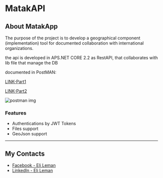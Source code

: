 # MatakAPI

## About MatakApp
The purpose of the project is to develop a geographical component
(implementation) tool for documented collaboration with international organizations.

the api is developed in APS.NET CORE 2.2 as RestAPI, that collaborates with lib file that manage the DB

documented in PostMAN:

[LINK-Part1](https://documenter.getpostman.com/view/7173606/S1LsXpsP)

[LINK-Part2](https://documenter.getpostman.com/view/8877199/SVmyQH4k)


![postman img](https://live.staticflickr.com/65535/48520708747_7336ac831c_m.jpg)

### Features
- Authentications by JWT Tokens 
- Files support
- GeoJson support

---

## My Contacts
- [Facebook - Eli Leman](https://www.facebook.com/eli.leman)
- [LinkedIn - Eli Leman](https://www.linkedin.com/in/liel-leman/)
